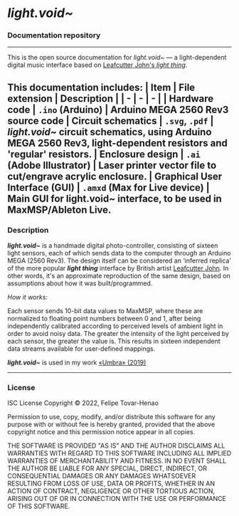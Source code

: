 # **_light.void~_**
### **Documentation repository**
---

This is the open source documentation for _light.void~_ — a light-dependent digital music interface based on [Leafcutter John's _light thing_](https://youtu.be/X1cmWFP3f8o). 

This documentation includes:
| Item 							| 	File extension 				| Description |
| 		-						|		-						| - |
| Hardware code 				| `.ino` (Arduino) 				| Arduino MEGA 2560 Rev3 source code
| Circuit schematics 			| `.svg`, `.pdf` 				| _light.void~_ circuit schematics, using Arduino MEGA 2560 Rev3, light-dependent resistors and 'regular' resistors.
| Enclosure design 				| `.ai` (Adobe Illustrator)		| Laser printer vector file to cut/engrave acrylic enclosure.
| Graphical User Interface (GUI) 	| `.amxd` (Max for Live device) | Main GUI for light.void~ interface, to be used in MaxMSP/Ableton Live.
---
### Description
**_light.void~_** is a handmade digital photo-controller, consisting of sixteen light sensors, each of which sends data to the computer through an Arduino MEGA (2560 Rev3). The design itself can be considered an ‘inferred replica’ of the more popular **_light thing_** interface by British artist [Leafcutter John](http://leafcutterjohn.com/).  In other words, it's an approximate reproduction of the same design, based on assumptions about how it was built/programmed.

_How it works:_

Each sensor sends 10-bit data values to MaxMSP, where these are normalized to floating point numbers between 0 and 1, after being independently calibrated according to perceived levels of ambient light in order to avoid noisy data. The greater the intensity of the light perceived by each sensor, the greater the value is. This results in sixteen independent data streams available for user-defined mappings.

**_light.void~_** is used in my work [«Umbra» (2019)](https://youtu.be/llalU1W5x4k)

---
### License
ISC License
Copyright © 2022, Felipe Tovar-Henao

Permission to use, copy, modify, and/or distribute this software for any purpose with or without fee is hereby granted, provided that the above copyright notice and this permission notice appear in all copies.

THE SOFTWARE IS PROVIDED "AS IS" AND THE AUTHOR DISCLAIMS ALL WARRANTIES WITH REGARD TO THIS SOFTWARE INCLUDING ALL IMPLIED WARRANTIES OF MERCHANTABILITY AND FITNESS. IN NO EVENT SHALL THE AUTHOR BE LIABLE FOR ANY SPECIAL, DIRECT, INDIRECT, OR CONSEQUENTIAL DAMAGES OR ANY DAMAGES WHATSOEVER RESULTING FROM LOSS OF USE, DATA OR PROFITS, WHETHER IN AN ACTION OF CONTRACT, NEGLIGENCE OR OTHER TORTIOUS ACTION, ARISING OUT OF OR IN CONNECTION WITH THE USE OR PERFORMANCE OF THIS SOFTWARE.